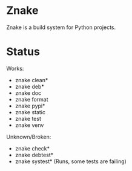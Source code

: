 Znake
=====

Znake is a build system for Python projects.

Status
======

Works:

* znake clean*
* znake deb*
* znake doc
* znake format
* znake pypi*
* znake static
* znake test
* znake venv

Unknown/Broken:

* znake check*
* znake debtest*
* znake systest* (Runs, some tests are failing)
